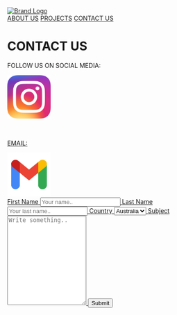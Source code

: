 <!DOCTYPE html>
<html lang="en">
    
<head>
    
<body>
    <nav>
        <div id="brand-logo">
            <a href="index.html" target="_self">
                <img src="images/igem-logo.png" alt="Brand Logo" />
            </a>
        </div>
        <div id="links" classes=".questrail-regular">
            <a href="about.html" target="_self">ABOUT US</a>
            <a href="projects.html" target="_self">PROJECTS</a>
            <a href="contact.html" target="_self">CONTACT US</a>
        </div>
    </nav>
<p>
    
<h1><b>CONTACT US</h1></b>
</p>


<main>
    <p>FOLLOW US ON SOCIAL MEDIA:</p>
<div class="container">
  <a href="https://www.instagram.com/umarylandigem/">
  <img class="image" src="insta.png" width ="100" height="100">
  <div class="overlay">
      
<p>
<br clear="right" />
</p>

<p>EMAIL:</p>
<div class="container">
  <a href="mailto:umarylandigem@gmail.com"> 
  <img class="image" src="mail.png" width ="100" height="100">
  <div class="overlay">
</main>

<div class="container">
  <form action="action_page.php">
    <label for="fname">First Name</label>
    <input type="text" id="fname" name="firstname" placeholder="Your name..">
    <label for="lname">Last Name</label>
    <input type="text" id="lname" name="lastname" placeholder="Your last name..">
    <label for="country">Country</label>
    <select id="country" name="country">
      <option value="australia">Australia</option>
      <option value="canada">Canada</option>
      <option value="usa">USA</option>
    </select>
    <label for="subject">Subject</label>
    <textarea id="subject" name="subject" placeholder="Write something.." style="height:200px"></textarea>
    <input type="submit" value="Submit">

  </form>
</div>

</body>

</html>
    


